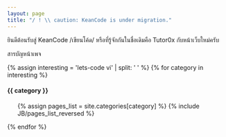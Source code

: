 ```yaml
---
layout: page
title: "/ ! \\ caution: KeanCode is under migration."
---
```


ยินดีต้อนรับสู่ KeanCode /เขียนโค้ด/ หรือที่รู้จักกันในชื่อเดิมคือ Tutor0x กับหน้าเว็บใหม่ครับ

สารบัญหน้าเพจ

{% assign interesting = 'lets-code vi' | split: ' ' %}
{% for category in interesting %}
<h4>{{ category }}</h4>
<ul>
  {% assign pages_list = site.categories[category] %}
  {% include JB/pages_list_reversed %}
</ul>
{% endfor %}

